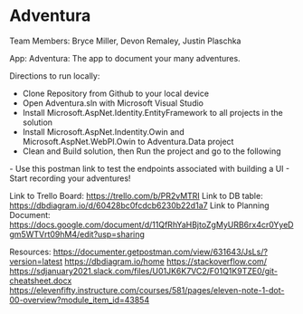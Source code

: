 # Adventura

Team Members: Bryce Miller, Devon Remaley, Justin Plaschka

App: Adventura: The app to document your many adventures.

Directions to run locally: 
- Clone Repository from Github to your local device
- Open Adventura.sln with Microsoft Visual Studio
- Install Microsoft.AspNet.Identity.EntityFramework to all projects in the solution
- Install Microsoft.AspNet.Indentity.Owin and Microsoft.AspNet.WebPI.Owin to Adventura.Data project
- Clean and Build solution, then Run the project and go to the following 
<div class="postman-run-button"
data-postman-action="collection/import"
data-postman-var-1="ef194a1ded0bf2907e55"></div>
<script type="text/javascript">
  (function (p,o,s,t,m,a,n) {
    !p[s] && (p[s] = function () { (p[t] || (p[t] = [])).push(arguments); });
    !o.getElementById(s+t) && o.getElementsByTagName("head")[0].appendChild((
      (n = o.createElement("script")),
      (n.id = s+t), (n.async = 1), (n.src = m), n
    ));
  }(window, document, "_pm", "PostmanRunObject", "https://run.pstmn.io/button.js"));
</script>
- Use this postman link to test the endpoints associated with building a UI
- Start recording your adventures!

Link to Trello Board: https://trello.com/b/PR2vMTRI
Link to DB table:  https://dbdiagram.io/d/60428bc0fcdcb6230b22d1a7
Link to Planning Document: https://docs.google.com/document/d/11QfRhYaHBjtoZgMyURB6rx4cr0YyeDgm5WTVrt09hM4/edit?usp=sharing

Resources:
https://documenter.getpostman.com/view/631643/JsLs/?version=latest
https://dbdiagram.io/home
https://stackoverflow.com/
https://sdjanuary2021.slack.com/files/U01JK6K7VC2/F01Q1K9TZE0/git-cheatsheet.docx
https://elevenfifty.instructure.com/courses/581/pages/eleven-note-1-dot-00-overview?module_item_id=43854
